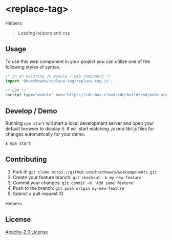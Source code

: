 # &lt;replace-tag&gt;

Helpers
> Loading helpers and css

## Usage
To use this web component in your project you can utilize one of the following styles of syntax.

```js
/* In an existing JS module / web component */
import '@haxtheweb/replace-tag/replace-tag.js';

/* CDN */
<script type="module" src="https://cdn.hax.cloud/cdn/build/es6/node_modules/@haxtheweb/replace-tag/replace-tag.js"></script>
```

## Develop / Demo
Running `npm start` will start a local development server and open your default browser to display it. It will start watching *.js and lib/*.js files for changes automatically for your demo.
```bash
$ npm start
```


## Contributing

1. Fork it! `git clone https://github.com/haxtheweb/webcomponents.git`
2. Create your feature branch: `git checkout -b my-new-feature`
3. Commit your changes: `git commit -m 'Add some feature'`
4. Push to the branch: `git push origin my-new-feature`
5. Submit a pull request :D

Helpers

## License
[Apache-2.0 License](http://opensource.org/licenses/Apache-2.0)